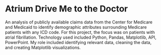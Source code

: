 # Atrium Drive Me to the Doctor

An analysis of publicly available claims data from the Center for Medicare and Medicaid to identify demographic attributes surrounding Medicare patients with any ICD code. For this project, the focus was on patients with atrial fibrillation. Technology used included Python, Pandas, Matplotlib, API, PowerPoint. My role included identifying relevant data, cleaning the data, and creating Matplotlib visualizations.
